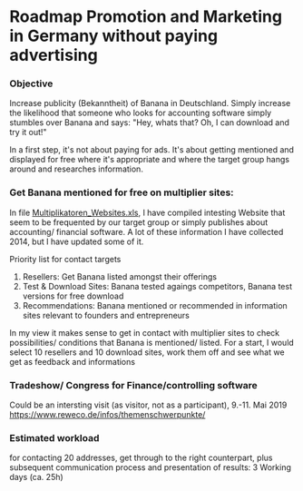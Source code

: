# Roadmap Promotion and Marketing in Germany without paying advertising

### Objective
Increase publicity (Bekanntheit) of Banana in Deutschland. Simply increase the likelihood that someone who looks for accounting software simply stumbles over Banana and says: "Hey, whats that? Oh, I can download and try it out!"

In a first step, it's not about paying for ads. It's about getting mentioned and displayed for free where it's appropriate and where the target group hangs around and researches information.

### Get Banana mentioned for free on multiplier sites:

In file [Multiplikatoren_Websites.xls](https://github.com/RobertUlb/Germany/blob/patch-1/E%C3%9CRDossier/4_Promotion%20and%20Marketing/Multiplikatoren_Websites.xls "Multipliers"), I have compiled intesting Website that seem to be frequented by our target group or simply publishes about accounting/ financial software. A lot of these information I have collected 2014, but I have updated some of it.

Priority list for contact targets

1. Resellers: Get Banana listed amongst their offerings
2. Test & Download Sites: Banana tested agaings competitors, Banana test versions for free download
3. Recommendations: Banana mentioned or recommended in information sites relevant to founders and entrepreneurs

In my view it makes sense to get in contact with multiplier sites to check possibilities/ conditions that Banana is mentioned/ listed. For a start, I would select 10 resellers and 10 download sites, work them off and see what we get as feedback and informations


### Tradeshow/ Congress for Finance/controlling software

Could be an intersting visit (as visitor, not as a participant), 9.-11. Mai 2019
https://www.reweco.de/infos/themenschwerpunkte/


### Estimated workload
for contacting 20 addresses, get through to the right counterpart, plus subsequent communication process and presentation of results:
3 Working days (ca. 25h)




